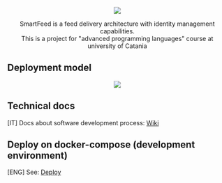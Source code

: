 <p align="center">
  <img src="https://spee.ch/4/templogo.png">
</p>

<p align="center">SmartFeed is a feed delivery architecture with identity management capabilities.<br>
  This is a project for "advanced programming languages" course at university of Catania</p>

## Deployment model
<p align="center">
  <img src="https://spee.ch/b/SmartFeed---Deployment-Model.png">
</p>

## Technical docs
[IT] Docs about software development process: [Wiki](https://github.com/AlessandroSpallina/SmartFeed/wiki)

## Deploy on docker-compose (development environment)
[ENG] See: [Deploy](https://github.com/AlessandroSpallina/SmartFeed/blob/master/__deploy/README.md)
